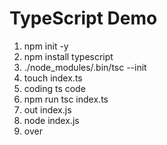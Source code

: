 # TypeScript Demo

1. npm init -y
2. npm install typescript
3. ./node_modules/.bin/tsc  --init
4. touch index.ts
5. coding   ts code
6. npm run tsc index.ts
7. out index.js
8. node index.js
9. over